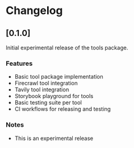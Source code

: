 # Changelog

## [0.1.0]

Initial experimental release of the tools package.

### Features

- Basic tool package implementation
- Firecrawl tool integration
- Tavily tool integration
- Storybook playground for tools
- Basic testing suite per tool
- CI workflows for releasing and testing

### Notes

- This is an experimental release
